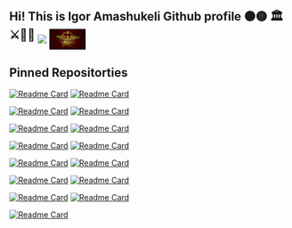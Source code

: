 ## Hi! This is Igor Amashukeli Github profile ⚫🟡   🏛️⚔️📜🏺 <img src="https://github.com/IgorAmashukeli/IgorAmashukeli/blob/main/ancap.gif" width="65" height="auto" align="middle"> <img src="https://github.com/IgorAmashukeli/IgorAmashukeli/blob/main/spqr.gif" width="65" height="auto" align="middle">

<!--
**IgorAmashukeli/IgorAmashukeli** is a ✨ _special_ ✨ repository because its `README.md` (this file) appears on your GitHub profile.

Here are some ideas to get you started:

- 🔭 I’m currently working on ...
- 🌱 I’m currently learning ...
- 👯 I’m looking to collaborate on ...
- 🤔 I’m looking for help with ...
- 💬 Ask me about ...
- 📫 How to reach me: ...
- 😄 Pronouns: ...
- ⚡ Fun fact: ...
-->

## Pinned Repositorties


[![Readme Card](https://github-readme-statis-clone-o0h2xde5a-igoramashukelis-projects.vercel.app//api/pin/?username=IgorAmashukeli&repo=Hdlbits)](https://github.com/IgorAmashukeli/Hdlbits) [![Readme Card](https://github-readme-statis-clone-o0h2xde5a-igoramashukelis-projects.vercel.app//api/pin/?username=IgorAmashukeli&repo=Nand-2-Tetris)](https://github.com/IgorAmashukeli/Nand-2-Tetris) 


[![Readme Card](https://github-readme-statis-clone-o0h2xde5a-igoramashukelis-projects.vercel.app//api/pin/?username=IgorAmashukeli&repo=RISC_V)](https://github.com/IgorAmashukeli/RISC_V) [![Readme Card](https://github-readme-statis-clone-o0h2xde5a-igoramashukelis-projects.vercel.app//api/pin/?username=IgorAmashukeli&repo=OS)](https://github.com/IgorAmashukeli/OS) 


[![Readme Card](https://github-readme-statis-clone-o0h2xde5a-igoramashukelis-projects.vercel.app//api/pin/?username=IgorAmashukeli&repo=Cpp)](https://github.com/IgorAmashukeli/Cpp) [![Readme Card](https://github-readme-statis-clone-o0h2xde5a-igoramashukelis-projects.vercel.app//api/pin/?username=IgorAmashukeli&repo=Neetcode)](https://github.com/IgorAmashukeli/Neetcode) 


[![Readme Card](https://github-readme-statis-clone-o0h2xde5a-igoramashukelis-projects.vercel.app//api/pin/?username=IgorAmashukeli&repo=concurrency)](https://github.com/IgorAmashukeli/concurrency) [![Readme Card](https://github-readme-statis-clone-o0h2xde5a-igoramashukelis-projects.vercel.app//api/pin/?username=IgorAmashukeli&repo=MySQL)](https://github.com/IgorAmashukeli/MySQL)

 
[![Readme Card](https://github-readme-statis-clone-o0h2xde5a-igoramashukelis-projects.vercel.app//api/pin/?username=IgorAmashukeli&repo=Flask)](https://github.com/IgorAmashukeli/Flask) [![Readme Card](https://github-readme-statis-clone-o0h2xde5a-igoramashukelis-projects.vercel.app//api/pin/?username=IgorAmashukeli&repo=Bestcode)](https://github.com/IgorAmashukeli/Bestcode)


[![Readme Card](https://github-readme-statis-clone-o0h2xde5a-igoramashukelis-projects.vercel.app//api/pin/?username=IgorAmashukeli&repo=AR-application)](https://github.com/IgorAmashukeli/AR-application) [![Readme Card](https://github-readme-statis-clone-o0h2xde5a-igoramashukelis-projects.vercel.app//api/pin/?username=IgorAmashukeli&repo=MathLean)](https://github.com/IgorAmashukeli/MathLean)



[![Readme Card](https://github-readme-statis-clone-o0h2xde5a-igoramashukelis-projects.vercel.app//api/pin/?username=IgorAmashukeli&repo=GalaxyRegression)](https://github.com/IgorAmashukeli/GalaxyRegression) [![Readme Card](https://github-readme-statis-clone-o0h2xde5a-igoramashukelis-projects.vercel.app//api/pin/?username=IgorAmashukeli&repo=NumberOfClusters)](https://github.com/IgorAmashukeli/NumberOfClusters)



[![Readme Card](https://github-readme-statis-clone-o0h2xde5a-igoramashukelis-projects.vercel.app//api/pin/?username=IgorAmashukeli&repo=FunctionalCompiler)](https://github.com/IgorAmashukeli/FunctionalCompiler) 


